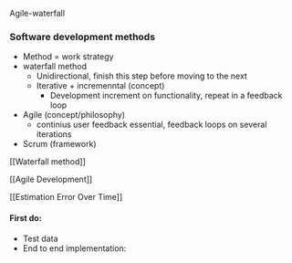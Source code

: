 Agile-waterfall

### Software development methods
- Method = work strategy
- waterfall method 
	- Unidirectional, finish this step before moving to the next
	- Iterative + incremenntal (concept)
		- Development increment on functionality, repeat in a feedback loop
- Agile (concept/philosophy)
	-  continius user feedback essential, feedback loops on several iterations
- Scrum (framework)

[[Waterfall method]] 

[[Agile Development]]

[[Estimation Error Over Time]]

#### First do: 
- Test data
- End to end implementation: